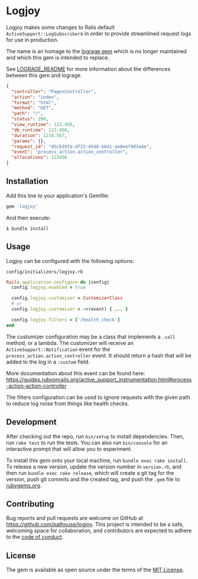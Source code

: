 # Logjoy

Logjoy makes some changes to Rails default `ActiveSupport::LogSubscriber`s in order
to provide streamlined request logs for use in production.

The name is an homage to the [lograge gem](https://github.com/roidrage/lograge)
which is no longer maintained and which this gem is intended to replace.

See
[LOGRAGE_README](https://github.com/pathouse/logjoy/blob/main/LOGRAGE_README.md)
for more information about the differences between this gem and lograge.

```json
{
  "controller": "PagesController",
  "action": "index",
  "format": "html",
  "method": "GET",
  "path": "/",
  "status": 200,
  "view_runtime": 123.456,
  "db_runtime": 123.456,
  "duration": 1234.567,
  "params": {},
  "request_id": "95cb397a-df23-4548-b641-ae8eef9d3a4e",
  "event": "process_action.action_controller",
  "allocations": 123456
}
```

## Installation

Add this line to your application's Gemfile:

```ruby
gem 'logjoy'
```

And then execute:

    $ bundle install

## Usage

Logjoy can be configured with the following options:

`config/initializers/logjoy.rb`

```ruby
Rails.application.configure do |config|
  config.logjoy.enabled = true

  config.logjoy.customizer = CustomizerClass
  # or
  config.logjoy.customizer = ->(event) { ... }

  config.logjoy.filters = ['/health_check']
end
```

The customizer configuration may be a class that implements a `.call` method, or a lambda.
The customizer will receive an `ActiveSupport::Notification` event for the
`process_action.action_controller` event.
It should return a hash that will be added to the log in a `:custom` field.

More documentation about this event can be found here:
https://guides.rubyonrails.org/active_support_instrumentation.html#process-action-action-controller

The filters configuration can be used to ignore requests with the given path to
reduce log noise from things like health checks.

## Development

After checking out the repo, run `bin/setup` to install dependencies. Then, run
`rake test` to run the tests. You can also run `bin/console` for an interactive
prompt that will allow you to experiment.

To install this gem onto your local machine, run `bundle exec rake install`. To
release a new version, update the version number in `version.rb`, and then run
`bundle exec rake release`, which will create a git tag for the version, push
git commits and the created tag, and push the `.gem` file to
[rubygems.org](https://rubygems.org).

## Contributing

Bug reports and pull requests are welcome on GitHub at
https://github.com/pathouse/logjoy. This project is intended to be a safe,
welcoming space for collaboration, and contributors are expected to adhere to
the [code of
conduct](https://github.com/[USERNAME]/logjoy/blob/master/CODE_OF_CONDUCT.md).

## License

The gem is available as open source under the terms of the [MIT
License](https://opensource.org/licenses/MIT).
